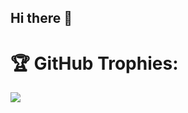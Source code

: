## Hi there 👋

# 🏆 GitHub Trophies:
![](https://github-profile-trophy.vercel.app/?username=kavya-saliyan&theme=darkhub&no-frame=false&no-bg=false&margin-w=4)

<!--
**kavya-saliyan/kavya-saliyan** is a ✨ _special_ ✨ repository because its `README.md` (this file) appears on your GitHub profile.

Here are some ideas to get you started:

- 🔭 I’m currently working on ...
- 🌱 I’m currently learning ...
- 👯 I’m looking to collaborate on ...
- 🤔 I’m looking for help with ...
- 💬 Ask me about ...
- 📫 How to reach me: ...
- 😄 Pronouns: ...
- ⚡ Fun fact: ...
-->
